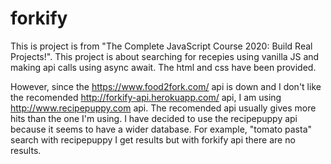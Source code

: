 # forkify

This is project is from "The Complete JavaScript Course 2020: Build Real Projects!".
This project is about searching for recepies using vanilla JS and making api calls using async await.
The html and css have been provided.

However, since the https://www.food2fork.com/ api is down and I don't like the recomended http://forkify-api.herokuapp.com/ api, I am using http://www.recipepuppy.com api.
The recomended api usually gives more hits than the one I'm using.
I have decided to use the recipepuppy api because it seems to have a wider database. For example, "tomato pasta" search with recipepuppy I get results but with forkify api there are no results.
